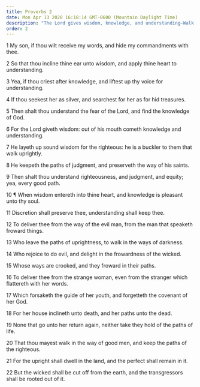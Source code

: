 ```yaml
---
title: Proverbs 2
date: Mon Apr 13 2020 16:18:14 GMT-0600 (Mountain Daylight Time)
description: "The Lord gives wisdom, knowledge, and understanding—Walk in the way of good men."
order: 2
---
```


1 My son, if thou wilt receive my words, and hide my commandments with thee.

2 So that thou incline thine ear unto wisdom, and apply thine heart to understanding.

3 Yea, if thou criest after knowledge, and liftest up thy voice for understanding.

4 If thou seekest her as silver, and searchest for her as for hid treasures.

5 Then shalt thou understand the fear of the Lord, and find the knowledge of God.

6 For the Lord giveth wisdom: out of his mouth cometh knowledge and understanding.

7 He layeth up sound wisdom for the righteous: he is a buckler to them that walk uprightly.

8 He keepeth the paths of judgment, and preserveth the way of his saints.

9 Then shalt thou understand righteousness, and judgment, and equity; yea, every good path.

10 ¶ When wisdom entereth into thine heart, and knowledge is pleasant unto thy soul.

11 Discretion shall preserve thee, understanding shall keep thee.

12 To deliver thee from the way of the evil man, from the man that speaketh froward things.

13 Who leave the paths of uprightness, to walk in the ways of darkness.

14 Who rejoice to do evil, and delight in the frowardness of the wicked.

15 Whose ways are crooked, and they froward in their paths.

16 To deliver thee from the strange woman, even from the stranger which flattereth with her words.

17 Which forsaketh the guide of her youth, and forgetteth the covenant of her God.

18 For her house inclineth unto death, and her paths unto the dead.

19 None that go unto her return again, neither take they hold of the paths of life.

20 That thou mayest walk in the way of good men, and keep the paths of the righteous.

21 For the upright shall dwell in the land, and the perfect shall remain in it.

22 But the wicked shall be cut off from the earth, and the transgressors shall be rooted out of it.
